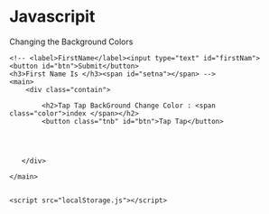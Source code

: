 # Javascripit
Changing the  Background Colors 
<html lang="en">
<head>
    <meta charset="UTF-8">
    <meta http-equiv="X-UA-Compatible" content="IE=edge">
    <meta name="viewport" content="width=device-width, initial-scale=1.0">
    <title>Storage</title>
    <link rel="stylesheet" href="localStorage.css">
</head>
<body>
    
    <!-- <label>FirstName</label><input type="text" id="firstNam">
    <button id="btn">Submit</button>
    <h3>First Name Is </h3><span id="setna"></span> -->
    <main>
        <div class="contain">
            
            <h2>Tap Tap BackGround Change Color : <span class="color">index </span></h2>
            <button class="tnb" id="btn">Tap Tap</button>
        
        
        
        
       </div>

    </main>


    <script src="localStorage.js"></script>
</body>
</html>
